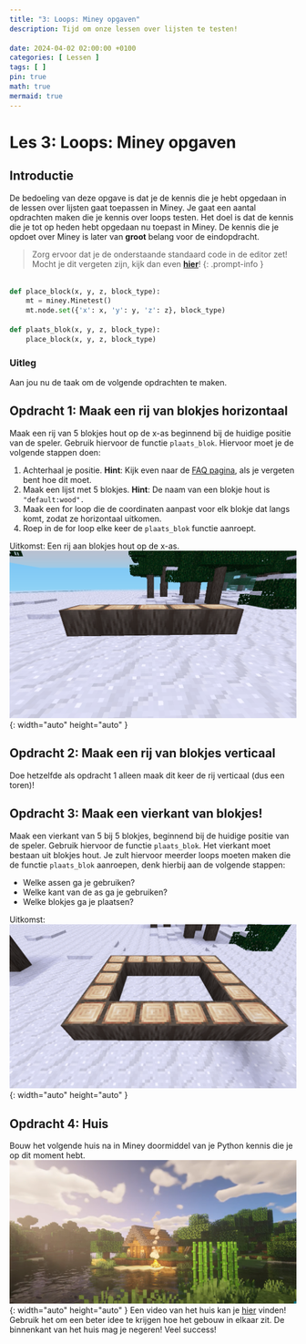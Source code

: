 ```yaml
---
title: "3: Loops: Miney opgaven"
description: Tijd om onze lessen over lijsten te testen!

date: 2024-04-02 02:00:00 +0100
categories: [ Lessen ]
tags: [ ]
pin: true
math: true
mermaid: true
---
```


# Les 3: Loops: Miney opgaven

## Introductie

De bedoeling van deze opgave is dat je de kennis die je hebt opgedaan in de lessen over lijsten gaat toepassen in Miney.
Je gaat een aantal opdrachten maken die je kennis over loops testen.
Het doel is dat de kennis die je tot op heden hebt opgedaan nu toepast in Miney.
De kennis die je opdoet over Miney is later van **groot** belang voor de eindopdracht.


> Zorg ervoor dat je de onderstaande standaard code in de editor zet! Mocht je dit vergeten zijn, kijk dan even **[hier](/python/posts/IDLE-uitleg/)**!
{: .prompt-info }

```python

def place_block(x, y, z, block_type):
    mt = miney.Minetest()
    mt.node.set({'x': x, 'y': y, 'z': z}, block_type)

def plaats_blok(x, y, z, block_type):
    place_block(x, y, z, block_type)
```

### Uitleg
Aan jou nu de taak om de volgende opdrachten te maken.

## Opdracht 1: Maak een rij van blokjes horizontaal
Maak een rij van 5 blokjes hout op de x-as beginnend bij de huidige positie van de speler. Gebruik hiervoor de functie ```plaats_blok```.
Hiervoor moet je de volgende stappen doen:
1. Achterhaal je positie. **Hint**: Kijk even naar de [FAQ pagina](https://brandonkroes.com/python/posts/miney-uitleg/), als je vergeten bent hoe dit moet.
2. Maak een lijst met 5 blokjes. **Hint**: De naam van een blokje hout is ```"default:wood".```
3. Maak een for loop die de coordinaten aanpast voor elk blokje dat langs komt, zodat ze horizontaal uitkomen.
4. Roep in de for loop elke keer de ```plaats_blok``` functie aanroept.


Uitkomst:
Een rij aan blokjes hout op de x-as.
![Desktop View](/assets/img/les2/hout%20neergezet.png){: width="auto" height="auto" }


## Opdracht 2: Maak een rij van blokjes verticaal
Doe hetzelfde als opdracht 1 alleen maak dit keer de rij verticaal (dus een toren)!


## Opdracht 3: Maak een vierkant van blokjes!
Maak een vierkant van 5 bij 5 blokjes, beginnend bij de huidige positie van de speler. Gebruik hiervoor de functie ```plaats_blok```.
Het vierkant moet bestaan uit blokjes hout. Je zult hiervoor meerder loops moeten maken die de functie ```plaats_blok``` aanroepen, denk hierbij aan de volgende stappen:
- Welke assen ga je gebruiken?
- Welke kant van de as ga je gebruiken?
- Welke blokjes ga je plaatsen?

Uitkomst:
![Desktop View](/assets/img/les2/5x5.png){: width="auto" height="auto" }


## Opdracht 4: Huis
Bouw het volgende huis na in Miney doormiddel van je Python kennis die je op dit moment hebt.
![Desktop View](/assets/img/les3/simpel_huis.png){: width="auto" height="auto" }
Een video van het huis kan je [hier](https://www.youtube.com/watch?v=dCaawYMWWV8) vinden!
Gebruik het om een beter idee te krijgen hoe het gebouw in elkaar zit.
De binnenkant van het huis mag je negeren!
Veel success!
